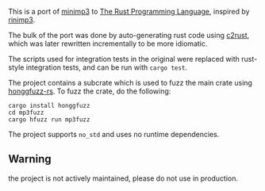 This is a port of [minimp3](https://github.com/lieff/minimp3) to [The Rust Programming Language](https://github.com/rust-lang/rust),
inspired by [rinimp3](https://github.com/icefoxen/rinimp3).

The bulk of the port was done by auto-generating rust code using [c2rust](https://github.com/immunant/c2rust),
which was later rewritten incrementally to be more idiomatic.

The scripts used for integration tests in the original were replaced with rust-style integration tests, and can be run with `cargo test`.

The project contains a subcrate which is used to fuzz the main crate using [honggfuzz-rs](https://github.com/rust-fuzz/honggfuzz-rs).
To fuzz the crate, do the following:
```
cargo install honggfuzz
cd mp3fuzz
cargo hfuzz run mp3fuzz
```

The project supports `no_std` and uses no runtime dependencies.

**Warning**
---------
the project is not actively maintained, please do not use in production.
